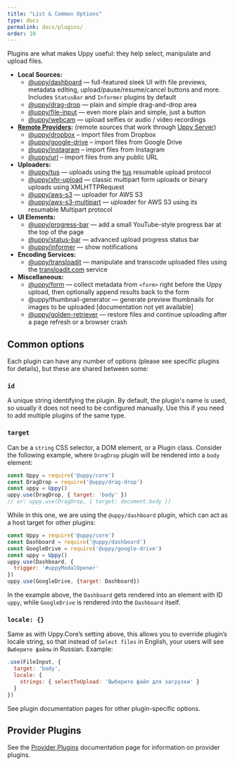 ```yaml
---
title: "List & Common Options"
type: docs
permalink: docs/plugins/
order: 10
---
```


Plugins are what makes Uppy useful: they help select, manipulate and upload files.

- **Local Sources:**
  - [@uppy/dashboard](/docs/dashboard) — full-featured sleek UI with file previews, metadata editing, upload/pause/resume/cancel buttons and more. Includes `StatusBar` and `Informer` plugins by default
  - [@uppy/drag-drop](/docs/drag-drop) — plain and simple drag-and-drop area
  - [@uppy/file-input](/docs/file-input) — even more plain and simple, just a button
  - [@uppy/webcam](/docs/webcam) — upload selfies or audio / video recordings
- **[Remote Providers](/docs/providers):** (remote sources that work through [Uppy Server](/docs/server/))
  - [@uppy/dropbox](/docs/dropbox) – import files from Dropbox
  - [@uppy/google-drive](/docs/google-drive) – import files from Google Drive
  - [@uppy/instagram](/docs/instagram) – import files from Instagram
  - [@uppy/url](/docs/url) – import files from any public URL
- **Uploaders:**
  - [@uppy/tus](/docs/tus) — uploads using the [tus](https://tus.io) resumable upload protocol
  - [@uppy/xhr-upload](/docs/xhr-upload) — classic multipart form uploads or binary uploads using XMLHTTPRequest
  - [@uppy/aws-s3](/docs/aws-s3) — uploader for AWS S3
  - [@uppy/aws-s3-multipart](/docs/aws-s3-multipart) — uploader for AWS S3 using its resumable Multipart protocol
- **UI Elements:**
  - [@uppy/progress-bar](/docs/progress-bar) — add a small YouTube-style progress bar at the top of the page
  - [@uppy/status-bar](/docs/status-bar) — advanced upload progress status bar
  - [@uppy/informer](/docs/informer) — show notifications
- **Encoding Services:**
  - [@uppy/transloadit](/docs/transloadit) — manipulate and transcode uploaded files using the [transloadit.com](https://transloadit.com) service
- **Miscellaneous:**
  - [@uppy/form](/docs/form) — collect metadata from `<form>` right before the Uppy upload, then optionally append results back to the form
  <!-- TODO document? -->
  - @uppy/thumbnail-generator — generate preview thumbnails for images to be uploaded [documentation not yet available]
  - [@uppy/golden-retriever](/docs/golden-retriever) — restore files and continue uploading after a page refresh or a browser crash

## Common options

Each plugin can have any number of options (please see specific plugins for details), but these are shared between some:

### `id`

A unique string identifying the plugin. By default, the plugin's name is used, so usually it does not need to be configured manually. Use this if you need to add multiple plugins of the same type.

### `target`

Can be a `string` CSS selector, a DOM element, or a Plugin class. Consider the following example, where `DragDrop` plugin will be rendered into a `body` element:

```js
const Uppy = require('@uppy/core')
const DragDrop = require('@uppy/drag-drop')
const uppy = Uppy()
uppy.use(DragDrop, { target: 'body' })
// or: uppy.use(DragDrop, { target: document.body })
```

While in this one, we are using the `@uppy/dashboard` plugin, which can act as a host target for other plugins:

```js
const Uppy = require('@uppy/core')
const Dashboard = require('@uppy/dashboard')
const GoogleDrive = require('@uppy/google-drive')
const uppy = Uppy()
uppy.use(Dashboard, {
  trigger: '#uppyModalOpener'
})
uppy.use(GoogleDrive, {target: Dashboard})
```

In the example above, the `Dashboard` gets rendered into an element with ID `uppy`, while `GoogleDrive` is rendered into the `Dashboard` itself.

### `locale: {}`

Same as with Uppy.Core’s setting above, this allows you to override plugin’s locale string, so that instead of `Select files` in English, your users will see `Выберите файлы` in Russian. Example:

```js
.use(FileInput, {
  target: 'body',
  locale: {
    strings: { selectToUpload: 'Выберите файл для загрузки' }
  }
})
```

See plugin documentation pages for other plugin-specific options.

<!-- Keep this heading, it is here to avoid breaking existing URLs -->
<!-- Previously the content that is now at /docs/providers was here -->
## Provider Plugins

See the [Provider Plugins](/docs/providers) documentation page for information on provider plugins.
